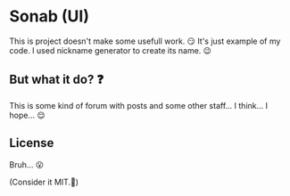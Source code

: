 # Sonab (UI)

This is project doesn't make some usefull work. :smirk:
It's just example of my code. I used nickname generator to create its name. :wink:

## But what it do? :question:

This is some kind of forum with posts and some other staff... I think... I hope... :relieved:

## License

Bruh... :open_mouth:

(Consider it MIT.:blue_heart:)
